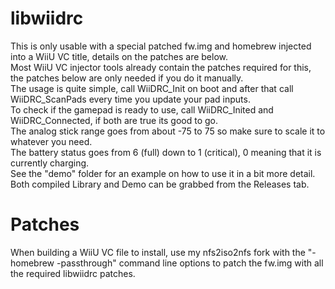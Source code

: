 # libwiidrc
This is only usable with a special patched fw.img and homebrew injected into a WiiU VC title, details on the patches are below.  
Most WiiU VC injector tools already contain the patches required for this, the patches below are only needed if you do it manually.  
The usage is quite simple, call WiiDRC_Init on boot and after that call WiiDRC_ScanPads every time you update your pad inputs.  
To check if the gamepad is ready to use, call WiiDRC_Inited and WiiDRC_Connected, if both are true its good to go.  
The analog stick range goes from about -75 to 75 so make sure to scale it to whatever you need.  
The battery status goes from 6 (full) down to 1 (critical), 0 meaning that it is currently charging.  
See the "demo" folder for an example on how to use it in a bit more detail.  
Both compiled Library and Demo can be grabbed from the Releases tab.    

# Patches
When building a WiiU VC file to install, use my nfs2iso2nfs fork with the "-homebrew -passthrough" command line options to patch the fw.img with all the required libwiidrc patches.
